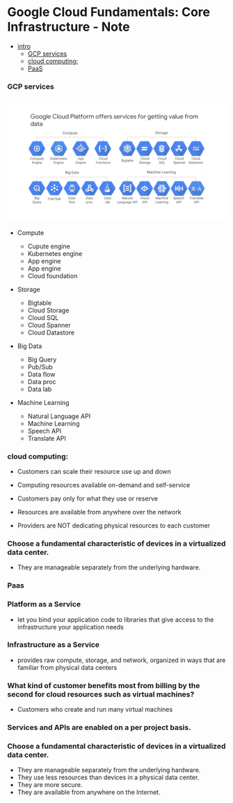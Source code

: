 Google Cloud Fundamentals: Core Infrastructure - Note
=====================================================
- [intro](#intro)
  - [GCP services](#GCP-services)
  - [cloud computing:](#cloud-computing:)
  - [PaaS](#PaaS)



### GCP services
![alt text](https://github.com/hojat-gazestani/Cloud/blob/main/GCP/Corsera/1-%20GCP%20resource%20hairearchy/1-services.png)

* Compute
  * Cupute engine
  * Kubernetes engine
  * App engine 
  * App engine 
  * Cloud foundation

* Storage 
  * Bigtable 
  * Cloud Storage 
  * Cloud SQL 
  * Cloud Spanner 
  * Cloud Datastore 

* Big Data 
  * Big Query 
  * Pub/Sub 
  * Data flow 
  * Data proc
  * Data lab

* Machine Learning 
  * Natural Language API 
  * Machine Learning 
  * Speech API 
  * Translate API 

### cloud computing: 
- Customers can scale their resource use up and down 
- Computing resources available on-demand and self-service 
- Customers pay only for what they use or reserve 
- Resources are available from anywhere over the network 

- Providers are NOT dedicating physical resources to each customer 

### Choose a fundamental characteristic of devices in a virtualized data center. 
- They are manageable separately from the underlying hardware. 

### Paas
### Platform as a Service 
- let you bind your application code to libraries that give access to the infrastructure your application needs 

### Infrastructure as a Service
- provides raw compute, storage, and network, organized in ways that are familiar from physical data centers 

### What kind of customer benefits most from billing by the second for cloud resources such as virtual machines?
- Customers who create and run many virtual machines 

### Services and APIs are enabled on a per project basis.

### Choose a fundamental characteristic of devices in a virtualized data center.
- They are manageable separately from the underlying hardware. 
- They use less resources than devices in a physical data center. 
- They are more secure. 
- They are available from anywhere on the Internet. 
